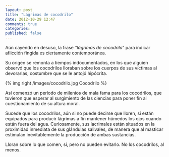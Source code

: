 ```yaml
---
layout: post
title: "Lágrimas de cocodrilo"
date: 2012-10-29 12:47
comments: true
categories:
published: false
---
```


Aún cayendo en desuso, la frase _"lágrimas de cocodrilo"_ para indicar aflicción fingida es ciertamente contemporánea.

Su origen se remonta a tiempos indocumentados, en los que alguien observó que los cocodrilos lloraban sobre los cuerpos de sus víctimas al devorarlas, costumbre que se le antojó hipócrita.

{% img right /images/cocodrilo.jpg Cocodrilo %}

Así comenzó un período de milenios de mala fama para los cocodrilos, que tuvieron que esperar al surgimiento de las ciencias para poner fin al cuestionamiento de su altura moral.

Sucede que los cocodrilos, aún si no puede decirse que lloren, sí están equipados para producir lágrimas a fin mantener húmedos los ojos cuando están fuera del agua. Curiosamente, sus lacrimales están situados en la proximidad inmediata de sus glándulas salivales, de manera que al masticar estimulan inevitablemente la producción de ambas sustancias.

Lloran sobre lo que comen, sí, pero no pueden evitarlo. No los cocodrilos, al menos.
